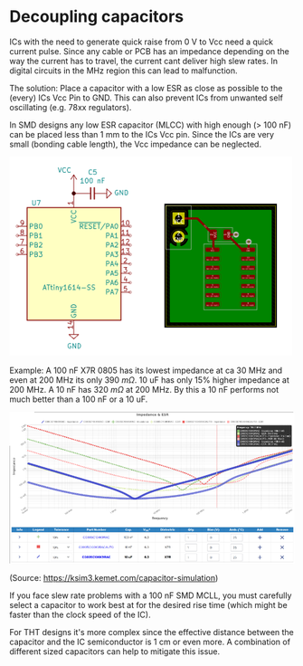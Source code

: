# Decoupling capacitors

ICs with the need to generate quick raise from 0 V to Vcc need a quick current pulse.
Since any cable or PCB has an impedance depending on the way the current has to travel, the current cant deliver high slew rates.
In digital circuits in the MHz region this can lead to malfunction.

The solution: Place a capacitor with a low ESR as close as possible to the (every) ICs Vcc Pin to GND. 
This can also prevent ICs from unwanted self oscillating (e.g. 78xx regulators).

In SMD designs any low ESR capacitor (MLCC) with high enough (> 100 nF) can be placed less than 1 mm to the ICs Vcc pin. 
Since the ICs are very small (bonding cable length), the Vcc impedance can be neglected.

![decoupling-capacitor-smd](decoupling-capacitor-smd.png)

Example: A 100 nF X7R 0805 has its lowest impedance at ca 30 MHz and even at 200 MHz its only 390 $m\Omega$. 10 uF has only 15% higher impedance at 200 MHz. A 10 nF has 320 $m\Omega$ at 200 MHz. By this a 10 nF performs not much better than a 100 nF or a 10 uF.

![SMD ESR](smd-esr.png)

(Source: https://ksim3.kemet.com/capacitor-simulation)


If you face slew rate problems with a 100 nF SMD MCLL, you must carefully select a capacitor to work best at for the desired rise time
(which might be faster than the clock speed of the IC).

For THT designs it's more complex since the effective distance between the capacitor and the IC semiconductor is 1 cm or even more.
A combination of different sized capacitors can help to mitigate this issue.
